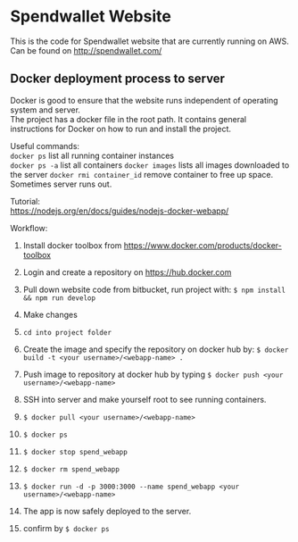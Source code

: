 # Spendwallet Website  

This is the code for Spendwallet website that are currently running on AWS. Can be found on http://spendwallet.com/   

## Docker deployment process to server  

Docker is good to ensure that the website runs independent of operating system and server.  
The project has a docker file in the root path. It contains general instructions for Docker on how to run and install the project.  

Useful commands:  
`docker ps`		     list all running container instances  
`docker ps -a`		     list all containers
`docker images`              lists all images downloaded to the server
`docker rmi container_id`    remove container to free up space. Sometimes server runs out.

Tutorial:  
https://nodejs.org/en/docs/guides/nodejs-docker-webapp/  

Workflow:  
1. Install docker toolbox from https://www.docker.com/products/docker-toolbox  

2. Login and create a repository on https://hub.docker.com  

3. Pull down website code from bitbucket, run project with: `$ npm install && npm run develop`  

4. Make changes  

5. `cd into project folder`  

6. Create the image and specify the repository on docker hub by: `$ docker build -t <your username>/<webapp-name> .`  

7. Push image to repository at docker hub by typing `$ docker push <your username>/<webapp-name>`  

8. SSH into server and make yourself root to see running containers.  

9. `$ docker pull <your username>/<webapp-name>`  

10. `$ docker ps`  

11. `$ docker stop spend_webapp`  

12. `$ docker rm spend_webapp`  

13. `$ docker run -d -p 3000:3000 --name spend_webapp <your username>/<webapp-name>`  

14. The app is now safely deployed to the server.  

15. confirm by `$ docker ps`